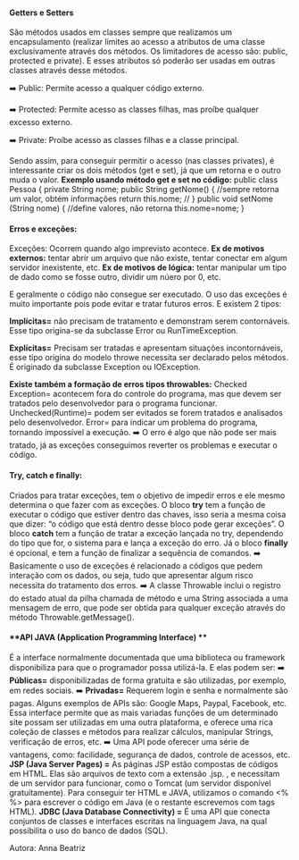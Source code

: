 ####                                            **Getters e Setters**  

São métodos usados em classes sempre que realizamos um encapsulamento (realizar limites ao acesso a atributos de uma classe exclusivamente através dos métodos. Os limitadores de acesso são: public, protected e private). E esses atributos só poderão ser usadas em outras classes através desse métodos.

:arrow_right: Public: Permite acesso a qualquer código externo.

:arrow_right: Protected: Permite acesso as classes filhas, mas proíbe qualquer excesso externo.

:arrow_right: Private: Proíbe acesso as classes filhas e a classe principal.

Sendo assim, para conseguir permitir o acesso (nas classes privates), é interessante criar
os dois métodos (get e set), já que um retorna e o outro muda o valor.
**Exemplo usando método get e set no código:**
public class Pessoa {
private String nome;
public String getNome() { //sempre retorna um valor, obtém informações
return this.nome; //
}
public void setNome (String nome) { //define valores, não retorna
this.nome=nome;
}

####                                               **Erros e exceções:**

Exceções: Ocorrem quando algo imprevisto acontece.
**Ex de motivos externos:** tentar abrir um arquivo que não existe, tentar conectar em
algum servidor inexistente, etc.
**Ex de motivos de lógica:** tentar manipular um tipo de dado como se fosse outro, dividir
um núero por 0, etc.

E geralmente o código não consegue ser executado. O uso das exceções é muito
importante pois pode evitar e tratar futuros erros. E existem 2 tipos:

**Implícitas=** não precisam de tratamento e demonstram serem contornáveis. Esse tipo
origina-se da subclasse Error ou RunTimeException.

**Explícitas=** Precisam ser tratadas e apresentam situações incontornáveis, esse tipo
origina do modelo throwe necessita ser declarado pelos métodos. É originado da
subclasse Exception ou IOException.

**Existe também a formação de erros tipos throwables:**
Checked Exception= acontecem fora do controle do programa, mas que devem ser
tratados pelo desenvolvedor para o programa funcionar.
Unchecked(Runtime)= podem ser evitados se forem tratados e analisados pelo
desenvolvedor.
Error= para indicar um problema do programa, tornando impossível a execução.
:arrow_right: O erro é algo que não pode ser mais tratado, já as exceções conseguimos reverter os
problemas e executar o código.

####                                         **Try, catch e finally:**

Criados para tratar exceções, tem o objetivo de impedir erros e ele mesmo determina o
que fazer com as exceções.
O bloco **try** tem a função de executar o código que estiver dentro das chaves, isso seria a
mesma coisa que dizer: “o código que está dentro desse bloco pode gerar exceções”.
O bloco **catch** tem a função de tratar a exceção lançada no try, dependendo do tipo que
for, o sistema para e lança a exceção do erro.
Já o bloco **finally** é opcional, e tem a função de finalizar a sequência de comandos.
:arrow_right: Basicamente o uso de exceções é relacionado a códigos que pedem interação com os
dados, ou seja, tudo que apresentar algum risco necessita do tratamento dos
erros.
:arrow_right: A classe Throwable inclui o registro do estado atual da pilha chamada de método e
uma String associada a uma mensagem de erro, que pode ser obtida para qualquer
exceção através do método Throwable.getMessage().

####                    **API JAVA (Application Programming Interface) **

 É a interface normalmente documentada que uma biblioteca ou framework disponibiliza para que o programador possa utilizá-la. E elas podem ser:
:arrow_right: **Públicas=** disponibilizadas de forma gratuita e são utilizadas, por exemplo, em redes
sociais.
:arrow_right: **Privadas=** Requerem login e senha e normalmente são pagas.
Alguns exemplos de APIs são: Google Maps, Paypal, Facebook, etc.
Essa interface permite que as mais variadas funções de um determinado site possam ser
utilizadas em uma outra plataforma, e oferece uma rica coleção de classes e métodos
para realizar cálculos, manipular Strings, verificação de erros, etc.
:arrow_right: Uma API pode oferecer uma série de vantagens, como: facilidade, segurança de
dados, controle de acessos, etc.
**JSP (Java Server Pages) =** As páginas JSP estão compostas de códigos em HTML. Elas são
arquivos de texto com a extensão .jsp. , e necessitam de um servidor para funcionar, como
o Tomcat (um servidor disponível gratuitamente). Para conseguir ter HTML e JAVA,
utilizamos o comando &lt;% %&gt; para escrever o código em Java (e o restante escrevemos com tags HTML).
**JDBC (Java Database Connectivity) =** É uma API que conecta conjuntos de classes e
interfaces escritas na linguagem Java, na qual possibilita o uso do banco de dados (SQL).



Autora: Anna Beatriz
